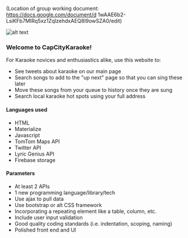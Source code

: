 (Location of group working document: https://docs.google.com/document/d 1wAAE6b2-LsiKFb7MIRq5xz1ZqlzehdxAEQ8l9owSZA0/edit)

![alt text](https://github.com/sarahbmcl/CapCityKaraoke/blob/master/images/readme%20logo%202.png "Logo")

### Welcome to CapCityKaraoke!

For Karaoke novices and enthusiastics alike, use this website to:
* See tweets about karaoke on our main page
* Search songs to add to the "up next" page so that you can sing these later
* Move these songs from your queue to history once they are sung
* Search local karaoke hot spots using your full address

#### Languages used
* HTML
* Materialize
* Javascript
* TomTom Maps API
* Twitter API
* Lyric Genius API
* Firebase storage


#### Parameters
* At least 2 APIs
* 1 new programming language/library/tech
* Use ajax to pull data
* Use bootstrap or alt CSS framework
* Incorporating a repeating element like a table, column, etc.
* Include user input validation
* Good quality coding standards (i.e. indentation, scoping, naming)
* Polished front end and UI
